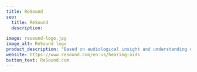 ```yaml
---
title: ReSound
seo:
  title: ReSound
  description:

image: resound-logo.jpg
image_alt: ReSound logo
product_description: "Based on audiological insight and understanding of hearing aid users, ReSound offers innovative hearing solutions that combine original thinking and design with cutting-edge technology. ReSound strives to develop solutions that help people rediscover hearing so they can live active and fulfilling lives."
website: https://www.resound.com/en-us/hearing-aids
button_text: ReSound.com
---
```

